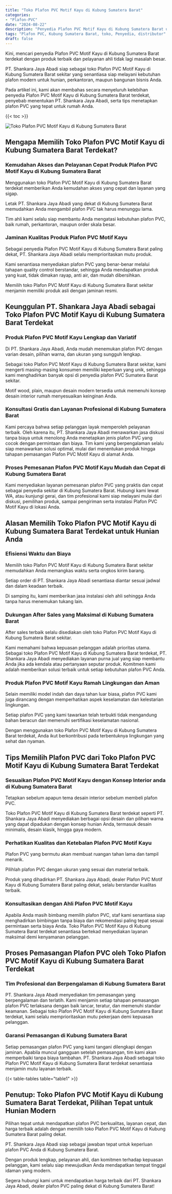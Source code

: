 ```yaml
---
title: "Toko Plafon PVC Motif Kayu di Kubung Sumatera Barat"
categories: 
- "Plafon-PVC"
date: "2024-08-22"
description: "Penyedia Plafon PVC Motif Kayu di Kubung Sumatera Barat untuk rumah, office, serta gerai. Plafon berkualitas, beragam motif, variasi warna elegan, beserta layanan instalasi ditangani oleh tenaga ahli ahli serta kepastian resmi!|Layanan penjualan Plafon PVC Motif Kayu di Kubung Sumatera Barat untuk keperluan hunian, office, maupun toko, dengan plafon terbaik dan penempatan oleh tim ahli serta jaminan resmi.|Solusi Plafon PVC Motif Kayu di Kubung Sumatera Barat yang terpercaya untuk rumah, office, dan ritel, bersama produk unggulan dan pemasangan ditangani oleh tim profesional serta kepastian resmi.|Penyediaan Plafon PVC Motif Kayu di Kubung Sumatera Barat bagi rumah, office, serta ritel, beserta plafon berkualitas dan instalasi dikerjakan oleh tim ahli, lengkap dengan kepastian resmi.}"
tags: "Plafon PVC, Kubung Sumatera Barat, toko, Penyedia, distributor"
draft: false
---
```


Kini, mencari penyedia Plafon PVC Motif Kayu di Kubung Sumatera Barat terdekat dengan produk terbaik dan pelayanan ahli tidak lagi masalah besar.

PT. Shankara Jaya Abadi siap sebagai toko Plafon PVC Motif Kayu di Kubung Sumatera Barat sekitar yang senantiasa siap melayani kebutuhan plafon modern untuk hunian, perkantoran, maupun bangunan bisnis Anda.

Pada artikel ini, kami akan membahas secara menyeluruh kelebihan penyedia Plafon PVC Motif Kayu di Kubung Sumatera Barat terdekat, penyebab menentukan PT. Shankara Jaya Abadi, serta tips menetapkan plafon PVC yang tepat untuk rumah Anda.

{{< toc >}}

![Toko Plafon PVC Motif Kayu di Kubung Sumatera Barat](/images/Plafon-PVC/Toko-Plafon-PVC-Motif-Kayu-di-Kubung-Sumatera-Barat.png)


## Mengapa Memilih Toko Plafon PVC Motif Kayu di Kubung Sumatera Barat Terdekat?

### Kemudahan Akses dan Pelayanan Cepat Produk Plafon PVC Motif Kayu di Kubung Sumatera Barat

Menggunakan toko Plafon PVC Motif Kayu di Kubung Sumatera Barat terdekat memberikan Anda kemudahan akses yang cepat dan layanan yang sigap.

Letak PT. Shankara Jaya Abadi yang dekat di Kubung Sumatera Barat memudahkan Anda mengambil plafon PVC tak harus menunggu lama.

Tim ahli kami selalu siap membantu Anda mengatasi kebutuhan plafon PVC, baik rumah, perkantoran, maupun order skala besar.

### Jaminan Kualitas Produk Plafon PVC Motif Kayu

Sebagai penyedia Plafon PVC Motif Kayu di Kubung Sumatera Barat paling dekat, PT. Shankara Jaya Abadi selalu memprioritaskan mutu produk.

Kami senantiasa menyediakan plafon PVC yang benar-benar melalui tahapan quality control berstandar, sehingga Anda mendapatkan produk yang kuat, tidak dimakan rayap, anti air, dan mudah dibersihkan.

Memilih toko Plafon PVC Motif Kayu di Kubung Sumatera Barat sekitar menjamin memiliki produk asli dengan jaminan resmi.

## Keunggulan PT. Shankara Jaya Abadi sebagai Toko Plafon PVC Motif Kayu di Kubung Sumatera Barat Terdekat

### Produk Plafon PVC Motif Kayu Lengkap dan Variatif

Di PT. Shankara Jaya Abadi, Anda mudah menemukan plafon PVC dengan varian desain, pilihan warna, dan ukuran yang sungguh lengkap.

Sebagai toko Plafon PVC Motif Kayu di Kubung Sumatera Barat sekitar, kami mengerti masing-masing konsumen memiliki keperluan yang unik, sehingga kami menghadirkan banyak opsi di penyedia plafon PVC Sumatera Barat sekitar.

Motif wood, plain, maupun desain modern tersedia untuk memenuhi konsep desain interior rumah menyesuaikan keinginan Anda.

### Konsultasi Gratis dan Layanan Profesional di Kubung Sumatera Barat

Kami percaya bahwa setiap pelanggan layak memperoleh pelayanan terbaik. Oleh karena itu, PT. Shankara Jaya Abadi menawarkan jasa diskusi tanpa biaya untuk menolong Anda menetapkan jenis plafon PVC yang cocok dengan permintaan dan biaya. Tim kami yang berpengalaman selalu siap menawarkan solusi optimal, mulai dari menentukan produk hingga tahapan pemasangan Plafon PVC Motif Kayu di alamat Anda.

### Proses Pemesanan Plafon PVC Motif Kayu Mudah dan Cepat di Kubung Sumatera Barat

Kami menyediakan layanan pemesanan plafon PVC yang praktis dan cepat sebagai penyedia sekitar di Kubung Sumatera Barat. Hubungi kami lewat WA, atau kunjungi gerai, dan tim profesional kami siap melayani mulai dari diskusi, pemilihan produk, sampai pengiriman serta instalasi Plafon PVC Motif Kayu di lokasi Anda.

## Alasan Memilih Toko Plafon PVC Motif Kayu di Kubung Sumatera Barat Terdekat untuk Hunian Anda

### Efisiensi Waktu dan Biaya

Memilih toko Plafon PVC Motif Kayu di Kubung Sumatera Barat sekitar memudahkan Anda memangkas waktu serta ongkos kirim barang.

Setiap order di PT. Shankara Jaya Abadi senantiasa diantar sesuai jadwal dan dalam keadaan terbaik.

Di samping itu, kami memberikan jasa instalasi oleh ahli sehingga Anda tanpa harus menemukan tukang lain.

### Dukungan After Sales yang Maksimal di Kubung Sumatera Barat

After sales terbaik selalu disediakan oleh toko Plafon PVC Motif Kayu di Kubung Sumatera Barat sekitar.

Kami memahami bahwa kepuasan pelanggan adalah prioritas utama. Sebagai toko Plafon PVC Motif Kayu di Kubung Sumatera Barat terdekat, PT. Shankara Jaya Abadi menyediakan layanan purna jual yang siap membantu Anda jika ada kendala atau pertanyaan seputar produk. Komitmen kami adalah memberikan solusi terbaik untuk setiap kebutuhan plafon PVC Anda.

### Produk Plafon PVC Motif Kayu Ramah Lingkungan dan Aman

Selain memiliki model indah dan daya tahan luar biasa, plafon PVC kami juga dirancang dengan memperhatikan aspek keselamatan dan kelestarian lingkungan.

Setiap plafon PVC yang kami tawarkan telah terbukti tidak mengandung bahan beracun dan memenuhi sertifikasi keselamatan nasional.

Dengan menggunakan toko Plafon PVC Motif Kayu di Kubung Sumatera Barat terdekat, Anda ikut berkontribusi pada terbentuknya lingkungan yang sehat dan nyaman.

## Tips Memilih Plafon PVC dari Toko Plafon PVC Motif Kayu di Kubung Sumatera Barat Terdekat

### Sesuaikan Plafon PVC Motif Kayu dengan Konsep Interior anda di Kubung Sumatera Barat

Tetapkan sebelum apapun tema desain interior sebelum membeli plafon PVC.

Toko Plafon PVC Motif Kayu di Kubung Sumatera Barat terdekat seperti PT. Shankara Jaya Abadi menyediakan berbagai opsi desain dan pilihan warna yang dapat dipadukan dengan konsep hunian Anda, termasuk desain minimalis, desain klasik, hingga gaya modern.

### Perhatikan Kualitas dan Ketebalan Plafon PVC Motif Kayu

Plafon PVC yang bermutu akan membuat ruangan tahan lama dan tampil menarik.

Pilihlah plafon PVC dengan ukuran yang sesuai dan material terbaik.

Produk yang dihadirkan PT. Shankara Jaya Abadi, dealer Plafon PVC Motif Kayu di Kubung Sumatera Barat paling dekat, selalu berstandar kualitas terbaik.

### Konsultasikan dengan Ahli Plafon PVC Motif Kayu

Apabila Anda masih bimbang memilih plafon PVC, staf kami senantiasa siap menghadirkan bimbingan tanpa biaya dan rekomendasi paling tepat sesuai permintaan serta biaya Anda. Toko Plafon PVC Motif Kayu di Kubung Sumatera Barat terdekat senantiasa bertekad menyediakan layanan maksimal demi kenyamanan pelanggan.

## Proses Pemasangan Plafon PVC oleh Toko Plafon PVC Motif Kayu di Kubung Sumatera Barat Terdekat

### Tim Profesional dan Berpengalaman di Kubung Sumatera Barat

PT. Shankara Jaya Abadi menyediakan tim pemasangan yang berpengalaman dan terlatih. Kami menjamin setiap tahapan pemasangan plafon PVC terlaksana dengan baik lancar, teratur, dan memenuhi standar keamanan. Sebagai toko Plafon PVC Motif Kayu di Kubung Sumatera Barat terdekat, kami selalu memprioritaskan mutu pekerjaan demi kepuasan pelanggan.

### Garansi Pemasangan di Kubung Sumatera Barat

Setiap pemasangan plafon PVC yang kami tangani dilengkapi dengan jaminan. Apabila muncul gangguan setelah pemasangan, tim kami akan memperbaiki tanpa biaya tambahan. PT. Shankara Jaya Abadi sebagai toko Plafon PVC Motif Kayu di Kubung Sumatera Barat terdekat senantiasa menjamin mutu layanan terbaik.

{{< table-tables table="table1" >}}

## Penutup: Toko Plafon PVC Motif Kayu di Kubung Sumatera Barat Terdekat, Pilihan Tepat untuk Hunian Modern

Pilihan tepat untuk mendapatkan plafon PVC berkualitas, layanan cepat, dan harga terbaik adalah dengan memilih toko Plafon PVC Motif Kayu di Kubung Sumatera Barat paling dekat.

PT. Shankara Jaya Abadi siap sebagai jawaban tepat untuk keperluan plafon PVC Anda di Kubung Sumatera Barat.

Dengan produk lengkap, pelayanan ahli, dan komitmen terhadap kepuasan pelanggan, kami selalu siap mewujudkan Anda mendapatkan tempat tinggal idaman yang modern.

Segera hubungi kami untuk mendapatkan harga terbaik dari PT. Shankara Jaya Abadi, dealer plafon PVC paling dekat di Kubung Sumatera Barat!